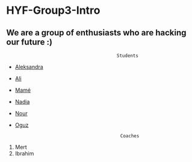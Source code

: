 # HYF-Group3-Intro

## We are a group of enthusiasts who are hacking our future :)

                                       
                                             Students
* [Aleksandra](https://github.com/aleks2407/Info-about-me)
* [Ali]()
* [Mamé](https://github.com/mametur/group-intro-9-10_3/blob/master/mame.md)
* [Nadia]()
* [Nour]()
* [Oguz]()

                                             Coaches
1. Mert
2. Ibrahim

